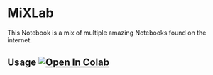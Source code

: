 # MiXLab

This Notebook is a mix of multiple amazing Notebooks found on the internet.

## Usage [![Open In Colab](https://colab.research.google.com/assets/colab-badge.svg)](https://colab.research.google.com/github/shirooo39/MiXLab/blob/master/MiXLab.ipynb)
